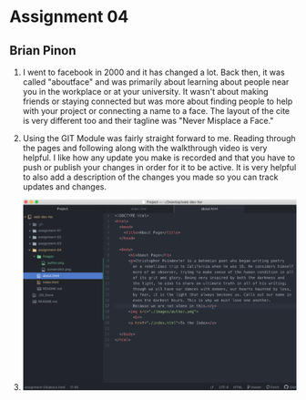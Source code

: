 # Assignment 04
## Brian Pinon

1. I went to facebook in 2000 and it has changed a lot. Back then, it was called
"aboutface" and was primarily about learning about people near you in the
workplace or at your university. It wasn't about making friends or staying
connected but was more about finding people to help with your project or
connecting a name to a face. The layout of the cite is very different too and
their tagline was "Never Misplace a Face."

2. Using the GIT Module was fairly straight forward to me. Reading through the
pages and following along with the walkthrough video is very helpful. I like
how any update you make is recorded and that you have to push or publish your
changes in order for it to be active. It is very helpful to also add a
description of the changes you made so you can track updates and changes.

3. ![My Screenshot](./images/screenshot.png)
